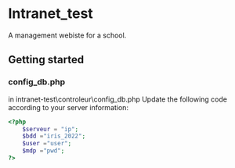 # Intranet_test 
A management webiste for a school.
  


## Getting started   


### config_db.php 
in intranet-test\controleur\config_db.php 
Update the following code according to your server information:  

```PHP 
<?php
	$serveur = "ip"; 
	$bdd ="iris_2022"; 
	$user ="user"; 
	$mdp ="pwd"; 
?>
```

